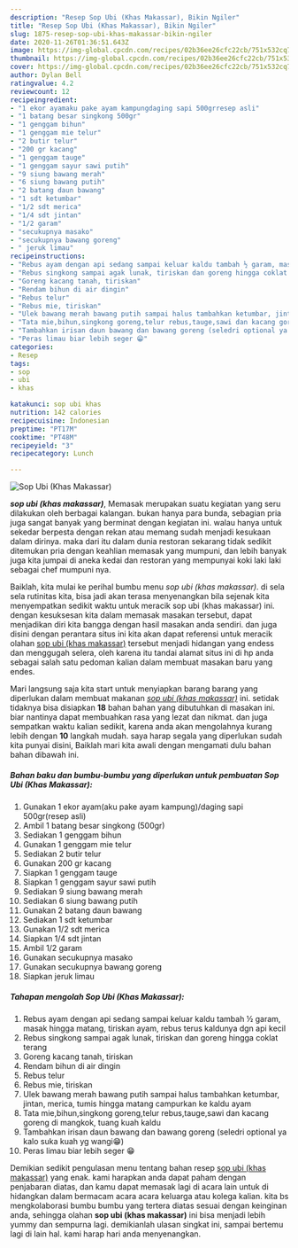 ```yaml
---
description: "Resep Sop Ubi (Khas Makassar), Bikin Ngiler"
title: "Resep Sop Ubi (Khas Makassar), Bikin Ngiler"
slug: 1875-resep-sop-ubi-khas-makassar-bikin-ngiler
date: 2020-11-26T01:36:51.643Z
image: https://img-global.cpcdn.com/recipes/02b36ee26cfc22cb/751x532cq70/sop-ubi-khas-makassar-foto-resep-utama.jpg
thumbnail: https://img-global.cpcdn.com/recipes/02b36ee26cfc22cb/751x532cq70/sop-ubi-khas-makassar-foto-resep-utama.jpg
cover: https://img-global.cpcdn.com/recipes/02b36ee26cfc22cb/751x532cq70/sop-ubi-khas-makassar-foto-resep-utama.jpg
author: Dylan Bell
ratingvalue: 4.2
reviewcount: 12
recipeingredient:
- "1 ekor ayamaku pake ayam kampungdaging sapi 500grresep asli"
- "1 batang besar singkong 500gr"
- "1 genggam bihun"
- "1 genggam mie telur"
- "2 butir telur"
- "200 gr kacang"
- "1 genggam tauge"
- "1 genggam sayur sawi putih"
- "9 siung bawang merah"
- "6 siung bawang putih"
- "2 batang daun bawang"
- "1 sdt ketumbar"
- "1/2 sdt merica"
- "1/4 sdt jintan"
- "1/2 garam"
- "secukupnya masako"
- "secukupnya bawang goreng"
- " jeruk limau"
recipeinstructions:
- "Rebus ayam dengan api sedang sampai keluar kaldu tambah ½ garam, masak hingga matang, tiriskan ayam, rebus terus kaldunya dgn api kecil"
- "Rebus singkong sampai agak lunak, tiriskan dan goreng hingga coklat terang"
- "Goreng kacang tanah, tiriskan"
- "Rendam bihun di air dingin"
- "Rebus telur"
- "Rebus mie, tiriskan"
- "Ulek bawang merah bawang putih sampai halus tambahkan ketumbar, jintan, merica, tumis hingga matang campurkan ke kaldu ayam"
- "Tata mie,bihun,singkong goreng,telur rebus,tauge,sawi dan kacang goreng di mangkok, tuang kuah kaldu"
- "Tambahkan irisan daun bawang dan bawang goreng (seledri optional ya kalo suka kuah yg wangi😁)"
- "Peras limau biar lebih seger 😁"
categories:
- Resep
tags:
- sop
- ubi
- khas

katakunci: sop ubi khas 
nutrition: 142 calories
recipecuisine: Indonesian
preptime: "PT17M"
cooktime: "PT48M"
recipeyield: "3"
recipecategory: Lunch

---
```



![Sop Ubi (Khas Makassar)](https://img-global.cpcdn.com/recipes/02b36ee26cfc22cb/751x532cq70/sop-ubi-khas-makassar-foto-resep-utama.jpg)

<b><i>sop ubi (khas makassar)</i></b>, Memasak merupakan suatu kegiatan yang seru dilakukan oleh berbagai kalangan. bukan hanya para bunda, sebagian pria juga sangat banyak yang berminat dengan kegiatan ini. walau hanya untuk sekedar berpesta dengan rekan atau memang sudah menjadi kesukaan dalam dirinya. maka dari itu dalam dunia restoran sekarang tidak sedikit ditemukan pria dengan keahlian memasak yang mumpuni, dan lebih banyak juga kita jumpai di aneka kedai dan restoran yang mempunyai koki laki laki sebagai chef mumpuni nya.

Baiklah, kita mulai ke perihal bumbu menu <i>sop ubi (khas makassar)</i>. di sela sela rutinitas kita, bisa jadi akan terasa menyenangkan bila sejenak kita menyempatkan sedikit waktu untuk meracik sop ubi (khas makassar) ini. dengan kesuksesan kita dalam memasak masakan tersebut, dapat menjadikan diri kita bangga dengan hasil masakan anda sendiri. dan juga disini dengan perantara situs ini kita akan dapat referensi untuk meracik olahan <u>sop ubi (khas makassar)</u> tersebut menjadi hidangan yang endess dan menggugah selera, oleh karena itu tandai alamat situs ini di hp anda sebagai salah satu pedoman kalian dalam membuat masakan baru yang endes.




Mari langsung saja kita start untuk menyiapkan barang barang yang diperlukan dalam membuat makanan <u><i>sop ubi (khas makassar)</i></u> ini. setidak tidaknya bisa disiapkan <b>18</b> bahan bahan yang dibutuhkan di masakan ini. biar nantinya dapat membuahkan rasa yang lezat dan nikmat. dan juga sempatkan waktu kalian sedikit, karena anda akan mengolahnya kurang lebih dengan <b>10</b> langkah mudah. saya harap segala yang diperlukan sudah kita punyai disini, Baiklah mari kita awali dengan mengamati dulu bahan bahan dibawah ini.

<!--inarticleads1-->

##### Bahan baku dan bumbu-bumbu yang diperlukan untuk pembuatan Sop Ubi (Khas Makassar):

1. Gunakan 1 ekor ayam(aku pake ayam kampung)/daging sapi 500gr(resep asli)
1. Ambil 1 batang besar singkong (500gr)
1. Sediakan 1 genggam bihun
1. Gunakan 1 genggam mie telur
1. Sediakan 2 butir telur
1. Gunakan 200 gr kacang
1. Siapkan 1 genggam tauge
1. Siapkan 1 genggam sayur sawi putih
1. Sediakan 9 siung bawang merah
1. Sediakan 6 siung bawang putih
1. Gunakan 2 batang daun bawang
1. Sediakan 1 sdt ketumbar
1. Gunakan 1/2 sdt merica
1. Siapkan 1/4 sdt jintan
1. Ambil 1/2 garam
1. Gunakan secukupnya masako
1. Gunakan secukupnya bawang goreng
1. Siapkan  jeruk limau




<!--inarticleads2-->

##### Tahapan mengolah Sop Ubi (Khas Makassar):

1. Rebus ayam dengan api sedang sampai keluar kaldu tambah ½ garam, masak hingga matang, tiriskan ayam, rebus terus kaldunya dgn api kecil
1. Rebus singkong sampai agak lunak, tiriskan dan goreng hingga coklat terang
1. Goreng kacang tanah, tiriskan
1. Rendam bihun di air dingin
1. Rebus telur
1. Rebus mie, tiriskan
1. Ulek bawang merah bawang putih sampai halus tambahkan ketumbar, jintan, merica, tumis hingga matang campurkan ke kaldu ayam
1. Tata mie,bihun,singkong goreng,telur rebus,tauge,sawi dan kacang goreng di mangkok, tuang kuah kaldu
1. Tambahkan irisan daun bawang dan bawang goreng (seledri optional ya kalo suka kuah yg wangi😁)
1. Peras limau biar lebih seger 😁




Demikian sedikit pengulasan menu tentang bahan resep <u>sop ubi (khas makassar)</u> yang enak. kami harapkan anda dapat paham dengan penjabaran diatas, dan kamu dapat memasak lagi di acara lain untuk di hidangkan dalam bermacam acara acara keluarga atau kolega kalian. kita bs mengkolaborasi bumbu bumbu yang tertera diatas sesuai dengan keinginan anda, sehingga olahan <b>sop ubi (khas makassar)</b> ini bisa menjadi lebih yummy dan sempurna lagi. demikianlah ulasan singkat ini, sampai bertemu lagi di lain hal. kami harap hari anda menyenangkan.
